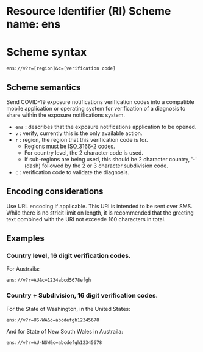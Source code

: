 # Resource Identifier (RI) Scheme name: ens

# Scheme syntax

```
ens://v?r=[region]&c=[verification code]
```

## Scheme semantics

Send COVID-19 exposure notifications verification codes into a compatible
mobile application or operating system for verification of a diagnosis
to share within the exposure notifications system.

* `ens` : describes that the exposure notifications application to be opened.
* `v` : verify, currently this is the only available action.
* `r` : region, the region that this verification code is for.
  * Regions must be [ISO_3166-2](https://en.wikipedia.org/wiki/ISO_3166-2) codes.
  * For country level, the 2 character code is used.
  * If sub-regions are being used, this should be 2 character country, '-' (dash)
    followed by the 2 or 3 character subdivision code.
* `c` : verification code to validate the diagnosis.

## Encoding considerations

Use URL encoding if applicable. This URI is intended to be sent over SMS. While
there is no stricit limit on length, it is recommended that the greeting text
combined with the URI not exceede 160 characters in total.

## Examples

### Country level, 16 digit verification codes.

For Austraila:

```
ens://v?r=AU&c=1234abcd5678efgh
```

### Country + Subdivision, 16 digit verification codes.

For the State of Washington, in the United States:

```
ens://v?r=US-WA&c=abcdefgh12345678
```

And for State of New South Wales in Austraila:

```
ens://v?r=AU-NSW&c=abcdefgh12345678
```
